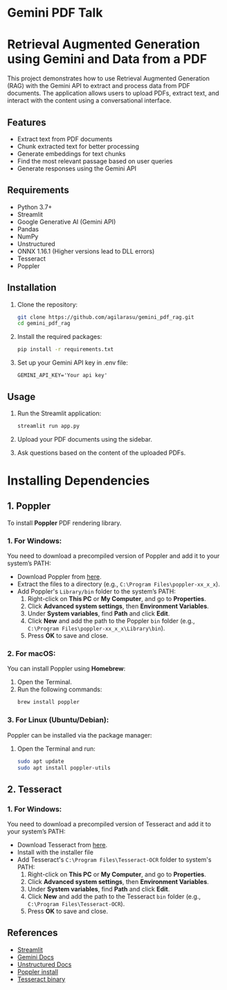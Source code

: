 # Gemini PDF Talk
# Retrieval Augmented Generation using Gemini and Data from a PDF

This project demonstrates how to use Retrieval Augmented Generation (RAG) with the Gemini API to extract and process data from PDF documents. The application allows users to upload PDFs, extract text, and interact with the content using a conversational interface.

## Features

- Extract text from PDF documents
- Chunk extracted text for better processing
- Generate embeddings for text chunks
- Find the most relevant passage based on user queries
- Generate responses using the Gemini API

## Requirements

- Python 3.7+
- Streamlit
- Google Generative AI (Gemini API)
- Pandas
- NumPy
- Unstructured
- ONNX 1.16.1 (Higher versions lead to DLL errors)
- Tesseract
- Poppler

## Installation

1. Clone the repository:
    ```bash
    git clone https://github.com/agilarasu/gemini_pdf_rag.git
    cd gemini_pdf_rag
    ```

2. Install the required packages:
    ```bash
    pip install -r requirements.txt
    ```

3. Set up your Gemini API key in .env file:
    ```
    GEMINI_API_KEY='Your api key'
    ```

## Usage

1. Run the Streamlit application:
    ```bash
    streamlit run app.py
    ```

2. Upload your PDF documents using the sidebar.

3. Ask questions based on the content of the uploaded PDFs.

# Installing Dependencies

## 1. Poppler
To install **Poppler** PDF rendering library.

### 1. **For Windows:**
You need to download a precompiled version of Poppler and add it to your system’s PATH:

- Download Poppler from [here](https://github.com/oschwartz10612/poppler-windows/releases).
- Extract the files to a directory (e.g., `C:\Program Files\poppler-xx_x_x`).
- Add Poppler's `Library/bin` folder to the system’s PATH:
  1. Right-click on **This PC** or **My Computer**, and go to **Properties**.
  2. Click **Advanced system settings**, then **Environment Variables**.
  3. Under **System variables**, find **Path** and click **Edit**.
  4. Click **New** and add the path to the Poppler `bin` folder (e.g., `C:\Program Files\poppler-xx_x_x\Library\bin`).
  5. Press **OK** to save and close.

### 2. **For macOS:**
You can install Poppler using **Homebrew**:
1. Open the Terminal.
2. Run the following commands:
   ```bash
   brew install poppler
   ```

### 3. **For Linux (Ubuntu/Debian):**
Poppler can be installed via the package manager:
1. Open the Terminal and run:
   ```bash
   sudo apt update
   sudo apt install poppler-utils
   ```

## 2. Tesseract

### 1. **For Windows:**
You need to download a precompiled version of Tesseract and add it to your system’s PATH:

- Download Tesseract from [here](https://github.com/UB-Mannheim/tesseract/wiki).
- Install with the installer file
- Add Tesseract's `C:\Program Files\Tesseract-OCR` folder to system's PATH:
  1. Right-click on **This PC** or **My Computer**, and go to **Properties**.
  2. Click **Advanced system settings**, then **Environment Variables**.
  3. Under **System variables**, find **Path** and click **Edit**.
  4. Click **New** and add the path to the Tesseract `bin` folder (e.g., `C:\Program Files\Tesseract-OCR`).
  5. Press **OK** to save and close.


## References

- [Streamlit](https://streamlit.io/)
- [Gemini Docs](https://ai.google.dev/gemini-api/docs)
- [Unstructured Docs](https://docs.unstructured.io/open-source)
- [Poppler install](https://github.com/oschwartz10612/poppler-windows/releases)
- [Tesseract binary](https://github.com/UB-Mannheim/tesseract/wiki)


